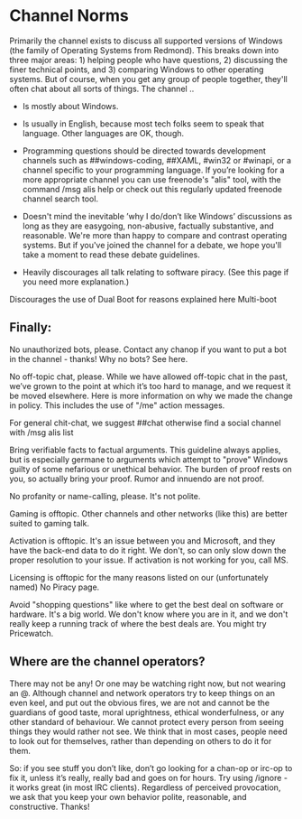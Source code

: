 # Channel Norms
Primarily the channel exists to discuss all supported versions of Windows (the family of Operating Systems from Redmond). This breaks down into three major areas: 1) helping people who have questions, 2) discussing the finer technical points, and 3) comparing Windows to other operating systems. But of course, when you get any group of people together, they'll often chat about all sorts of things. The channel ..

* Is mostly about Windows.

* Is usually in English, because most tech folks seem to speak that language. Other languages are OK, though.

* Programming questions should be directed towards development channels such as  ##windows-coding, ##XAML, #win32 or #winapi, or a channel specific to your programming language. If you’re looking for a more appropriate channel you can use freenode's "alis" tool, with the command /msg alis help or check out this regularly updated freenode channel search tool. 

* Doesn't mind the inevitable ’why I do/don’t like Windows’ discussions as long as they are easygoing, non-abusive, factually substantive, and reasonable. We're more than happy to compare and contrast operating systems. But if you've joined the channel for a debate, we hope you'll take a moment to read these debate guidelines.

* Heavily discourages all talk relating to software piracy. (See this page if you need more explanation.)

Discourages the use of Dual Boot for reasons explained here Multi-boot

## Finally:

No unauthorized bots, please. Contact any chanop if you want to put a bot in the channel - thanks! Why no bots? See here.

No off-topic chat, please. While we have allowed off-topic chat in the past, we’ve grown to the point at which it’s too hard to manage, and we request it be moved elsewhere. Here is more information on why we made the change in policy. This includes the use of "/me" action messages.

For general chit-chat, we suggest ##chat otherwise find a social channel with /msg alis list <searchterm>

Bring verifiable facts to factual arguments. This guideline always applies, but is especially germane to arguments which attempt to "prove" Windows guilty of some nefarious or unethical behavior. The burden of proof rests on you, so actually bring your proof. Rumor and innuendo are not proof.

No profanity or name-calling, please. It's not polite.

Gaming is offtopic. Other channels and other networks (like this) are better suited to gaming talk.

Activation is offtopic. It's an issue between you and Microsoft, and they have the back-end data to do it right. We don't, so can only slow down the proper resolution to your issue. If activation is not working for you, call MS.

Licensing is offtopic for the many reasons listed on our (unfortunately named) No Piracy page. 

Avoid "shopping questions" like where to get the best deal on software or hardware. It's a big world. We don't know where you are in it, and we don't really keep a running track of where the best deals are. You might try Pricewatch. 

## Where are the channel operators?

There may not be any! Or one may be watching right now, but not wearing an @. Although channel and network operators try to keep things on an even keel, and put out the obvious fires, we are not and cannot be the guardians of good taste, moral uprightness, ethical wonderfulness, or any other standard of behaviour. We cannot protect every person from seeing things they would rather not see. We think that in most cases, people need to look out for themselves, rather than depending on others to do it for them.

So: if you see stuff you don’t like, don’t go looking for a chan-op or irc-op to fix it, unless it’s really, really bad and goes on for hours. Try using /ignore - it works great (in most IRC clients). Regardless of perceived provocation, we ask that you keep your own behavior polite, reasonable, and constructive. Thanks!
